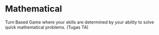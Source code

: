 # Mathematical
 Turn Based Game where your skills are determined by your ability to solve quick mathematical problems. (Tugas TA)
